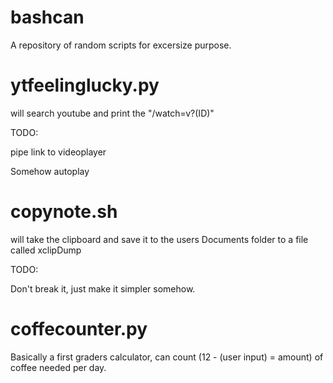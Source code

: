 # bashcan
A repository of random scripts for excersize purpose.

# ytfeelinglucky.py

will search youtube and print the "/watch=v?(ID)"

TODO: 

pipe link to videoplayer

Somehow autoplay


# copynote.sh 

will take the clipboard and save it to the users Documents folder to a file called xclipDump 

TODO:

Don't break it, just make it simpler somehow.

# coffecounter.py 

Basically a first graders calculator, can count (12 - (user input) = amount) of coffee needed per day.
